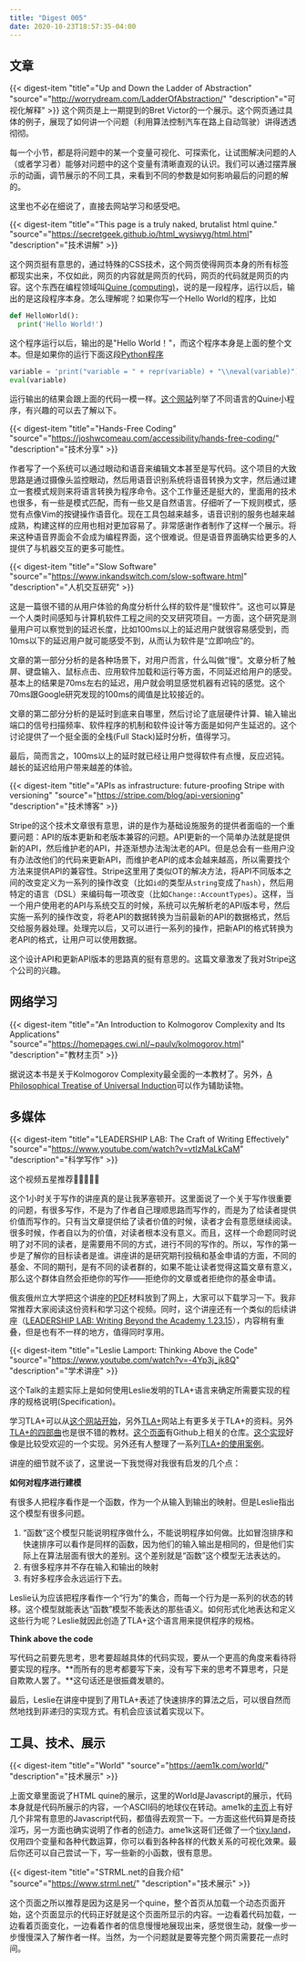 ```yaml
---
title: "Digest 005"
date: 2020-10-23T18:57:35-04:00
---
```


## 文章

{{< digest-item "title"="Up and Down the Ladder of Abstraction" "source"="http://worrydream.com/LadderOfAbstraction/" "description"="可视化解释" >}}
这个网页是上一期提到的Bret Victor的一个展示。这个网页通过具体的例子，展现了如何讲一个问题（利用算法控制汽车在路上自动驾驶）讲得透透彻彻。

每一个小节，都是将问题中的某一个变量可视化、可探索化，让试图解决问题的人（或者学习者）能够对问题中的这个变量有清晰直观的认识。我们可以通过摆弄展示的动画，调节展示的不同工具，来看到不同的参数是如何影响最后的问题的解的。

这里也不必在细说了，直接去网站学习和感受吧。

{{< digest-item "title"="This page is a truly naked, brutalist html quine." "source"="https://secretgeek.github.io/html_wysiwyg/html.html" "description"="技术讲解" >}}

这个网页挺有意思的，通过特殊的CSS技术，这个网页使得网页本身的所有标签都现实出来，不仅如此，网页的内容就是网页的代码，网页的代码就是网页的内容。这个东西在编程领域叫[Quine (computing)](https://en.wikipedia.org/wiki/Quine_(computing))，说的是一段程序，运行以后，输出的是这段程序本身。怎么理解呢？如果你写一个Hello World的程序，比如

```python
def HelloWorld():
  print('Hello World!')
```
这个程序运行以后，输出的是"Hello World！"，而这个程序本身是上面的整个文本。但是如果你的运行下面这段[Python程序](https://towardsdatascience.com/how-to-write-your-first-quine-program-947f2b7e4a6f)

```python
variable = 'print("variable = " + repr(variable) + "\\neval(variable)")'
eval(variable)
```

运行输出的结果会跟上面的代码一模一样。[这个网站](https://cs.lmu.edu/~ray/notes/quineprograms/)列举了不同语言的Quine小程序，有兴趣的可以去了解以下。


{{< digest-item "title"="Hands-Free Coding" "source"="https://joshwcomeau.com/accessibility/hands-free-coding/" "description"="技术分享" >}}

作者写了一个系统可以通过眼动和语音来编辑文本甚至是写代码。这个项目的大致思路是通过摄像头监控眼动，然后用语音识别系统将语音转换为文字，然后通过建立一套模式规则来将语言转换为程序命令。这个工作量还是挺大的，里面用的技术也很多，有一些是模式匹配，而有一些又是自然语言。仔细听了一下规则模式，感觉有点像Vim的按键操作语音化。现在工具包越来越多，语音识别的服务也越来越成熟，构建这样的应用也相对更加容易了。非常感谢作者制作了这样一个展示。将来这种语音界面会不会成为编程界面，这个很难说。但是语音界面确实给更多的人提供了与机器交互的更多可能性。

{{< digest-item "title"="Slow Software" "source"="https://www.inkandswitch.com/slow-software.html" "description"="人机交互研究" >}}

这是一篇很不错的从用户体验的角度分析什么样的软件是“慢软件”。这也可以算是一个人类时间感知与计算机软件工程之间的交叉研究项目。一方面，这个研究是测量用户可以察觉到的延迟长度，比如100ms以上的延迟用户就很容易感受到，而10ms以下的延迟用户就可能感受不到，从而认为软件是“立即响应”的。

文章的第一部分分析的是各种场景下，对用户而言，什么叫做“慢”。文章分析了触屏、键盘输入、鼠标点击、应用软件加载和运行等方面，不同延迟给用户的感受。基本上的结果是70ms左右的延迟，用户就会明显感觉机器有迟钝的感觉。这个70ms跟Google研究发现的100ms的阈值是比较接近的。

文章的第二部分分析的是延时到底来自哪里，然后讨论了底层硬件计算、输入输出端口的信号扫描频率、软件程序的机制和软件设计等方面是如何产生延迟的。这个讨论提供了一个挺全面的全栈(Full Stack)延时分析，值得学习。

最后，简而言之，100ms以上的延时就已经让用户觉得软件有点慢，反应迟钝。越长的延迟给用户带来越差的体验。

{{< digest-item "title"="APIs as infrastructure: future-proofing Stripe with versioning" "source"="https://stripe.com/blog/api-versioning" "description"="技术博客" >}}

Stripe的这个技术文章很有意思，讲的是作为基础设施服务的提供者面临的一个重要问题：API的版本更新和老版本兼容的问题。API更新的一个简单办法就是提供新的API，然后维护老的API，并逐渐想办法淘汰老的API。但是总会有一些用户没有办法改他们的代码来更新API，而维护老API的成本会越来越高，所以需要找个方法来提供API的兼容性。Stripe这里用了类似OT的解决方法，将API不同版本之间的改变定义为一系列的操作改变（比如`id`的类型从`string`变成了`hash`），然后用特定的语言（DSL）来编码每一项改变（比如`Change::AccountTypes`）。这样，当一个用户使用老的API与系统交互的时候，系统可以先解析老的API版本号，然后实施一系列的操作改变，将老API的数据转换为当前最新的API的数据格式，然后交给服务器处理。处理完以后，又可以进行一系列的操作，把新API的格式转换为老API的格式，让用户可以使用数据。

这个设计API和更新API版本的思路真的挺有意思的。这篇文章激发了我对Stripe这个公司的兴趣。

## 网络学习

{{< digest-item "title"="An Introduction to Kolmogorov Complexity and Its Applications" "source"="https://homepages.cwi.nl/~paulv/kolmogorov.html" "description"="教材主页" >}}

据说这本书是关于Kolmogorov Complexity最全面的一本教材了。另外，[A Philosophical Treatise of Universal Induction](https://www.mdpi.com/1099-4300/13/6/1076)可以作为辅助读物。

## 多媒体

{{< digest-item "title"="LEADERSHIP LAB: The Craft of Writing Effectively" "source"="https://www.youtube.com/watch?v=vtIzMaLkCaM" "description"="科学写作" >}}

这个视频五星推荐🌟🌟🌟🌟🌟

这个1小时关于写作的讲座真的是让我茅塞顿开。这里面说了一个关于写作很重要的问题，有很多写作，不是为了作者自己理顺思路而写作的，而是为了给读者提供价值而写作的。只有当文章提供给了读者价值的时候，读者才会有意愿继续阅读。很多时候，作者自以为的价值，对读者根本没有意义。而且，这样一个命题同时说明了对不同的读者，是需要用不同的方式，进行不同的写作的。所以，写作的第一步是了解你的目标读者是谁。讲座讲的是研究期刊投稿和基金申请的方面，不同的基金、不同的期刊，是有不同的读者群的，如果不能让读者觉得这篇文章有意义，那么这个群体自然会拒绝你的写作——拒绝你的文章或者拒绝你的基金申请。

俄亥俄州立大学把这个讲座的[PDF](https://cpb-us-w2.wpmucdn.com/u.osu.edu/dist/5/7046/files/2014/10/UnivChic_WritingProg-1grt232.pdf)材料放到了网上，大家可以下载学习一下。我非常推荐大家阅读这份资料和学习这个视频。同时，这个讲座还有一个类似的后续讲座（[LEADERSHIP LAB: Writing Beyond the Academy 1.23.15](https://www.youtube.com/watch?v=aFwVf5a3pZM)），内容稍有重叠，但是也有不一样的地方，值得同时享用。


{{< digest-item "title"="Leslie Lamport: Thinking Above the Code" "source"="https://www.youtube.com/watch?v=-4Yp3j_jk8Q" "description"="学术讲座" >}}

这个Talk的主题实际上是如何使用Leslie发明的TLA+语言来确定所需要实现的程序的规格说明(Specification)。

学习TLA+可以从[这个网站开始](https://learntla.com/)，另外[TLA+](https://lamport.azurewebsites.net/tla/tla.html)网站上有更多关于TLA+的资料。另外[TLA+的四部曲](https://pron.github.io/tlaplus)也是很不错的教材。[这个页面](https://github.com/tlaplus)有Github上相关的仓库。[这个实现](https://github.com/tlaplus/tlaplus)好像是比较受欢迎的一个实现。另外还有人整理了一系列[TLA+的使用案例](https://github.com/tlaplus/Examples)。

讲座的细节就不谈了，这里说一下我觉得对我很有启发的几个点：

**如何对程序进行建模**

有很多人把程序看作是一个函数，作为一个从输入到输出的映射。但是Leslie指出这个模型有很多问题。
1. “函数”这个模型只能说明程序做什么，不能说明程序如何做。比如冒泡排序和快速排序可以看作是同样的函数，因为他们的输入输出是相同的，但是他们实际上在算法层面有很大的差别。这个差别就是“函数”这个模型无法表达的。
2. 有很多程序并不存在输入和输出的映射
3. 有好多程序会永远运行下去。

Leslie认为应该把程序看作一个“行为”的集合，而每一个行为是一系列的状态的转移。这个模型就能表达“函数”模型不能表达的那些语义。如何形式化地表达和定义这些行为呢？Leslie就因此创造了TLA+这个语言用来提供程序的规格。

**Think above the code**

写代码之前要先思考，思考要超越具体的代码实现，要从一个更高的角度来看待将要实现的程序。**而所有的思考都要写下来，没有写下来的思考不算思考，只是自欺欺人罢了。**这句话还是很振聋发聩的。

最后，Leslie在讲座中提到了用TLA+表述了快速排序的算法之后，可以很自然而然地找到非递归的实现方式。有机会应该试着实现以下。

## 工具、技术、展示

{{< digest-item "title"="World" "source"="https://aem1k.com/world/" "description"="技术展示" >}}

上面文章里面说了HTML quine的展示，这里的World是Javascript的展示，代码本身就是代码所展示的内容，一个ASCII码的地球仪在转动。ame1k的[主页](https://aem1k.com)上有好几个非常有意思的Javascript代码，都值得去观赏一下。一方面这些代码算是奇技淫巧，另一方面也确实说明了作者的创造力。ame1k这哥们还做了一个[tixy.land](https://tixy.land/)，仅用四个变量和各种代数运算，你可以看到各种各样的代数关系的可视化效果。最后你还可以自己尝试一下，写一些新的小函数，很有意思。

{{< digest-item "title"="STRML.net的自我介绍" "source"="https://www.strml.net/" "description"="技术展示" >}}

这个页面之所以推荐是因为这是另一个quine，整个首页从加载一个动态页面开始，这个页面显示的代码正好就是这个页面所显示的内容。一边看着代码加载，一边看着页面变化，一边看着作者的信息慢慢地展现出来，感觉很生动，就像一步一步慢慢深入了解作者一样。当然，为一个问题就是要等完整个网页需要花一点时间。
